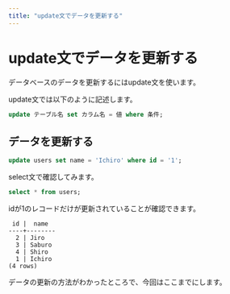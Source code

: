 ```yaml
---
title: "update文でデータを更新する"
---
```


# update文でデータを更新する

データベースのデータを更新するにはupdate文を使います。

update文では以下のように記述します。

```sql
update テーブル名 set カラム名 = 値 where 条件;
```

## データを更新する

```sql
update users set name = 'Ichiro' where id = '1';
```

select文で確認してみます。

```sql
select * from users;
```

idが1のレコードだけが更新されていることが確認できます。

```
 id |  name  
----+--------
  2 | Jiro
  3 | Saburo
  4 | Shiro
  1 | Ichiro
(4 rows)
```

データの更新の方法がわかったところで、今回はここまでにします。